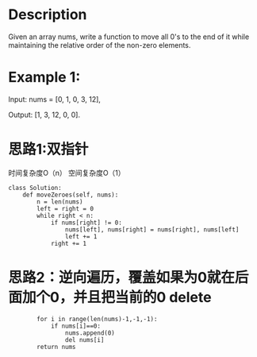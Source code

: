 # Description
Given an array nums, write a function to move all 0's to the end of it while maintaining the relative order of the non-zero elements.
# Example 1:

Input: nums = [0, 1, 0, 3, 12],

Output: [1, 3, 12, 0, 0].

# 思路1:双指针
时间复杂度O（n）
空间复杂度O（1）

```
class Solution:
    def moveZeroes(self, nums):
        n = len(nums)
        left = right = 0
        while right < n:
            if nums[right] != 0:
                nums[left], nums[right] = nums[right], nums[left]
                left += 1
            right += 1
```
# 思路2：逆向遍历，覆盖如果为0就在后面加个0，并且把当前的0 delete


```
        for i in range(len(nums)-1,-1,-1):
            if nums[i]==0:
                nums.append(0)
                del nums[i]
        return nums
```
